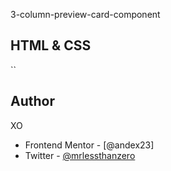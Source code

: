 3-column-preview-card-component


HTML & CSS 
- 




``
## Author
  XO

- Frontend Mentor - [@andex23]
- Twitter - [@mrlessthanzero](https://www.twitter.com/mrrlessthanzero)
